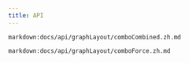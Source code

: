 ```yaml
---
title: API
---
```


`markdown:docs/api/graphLayout/comboCombined.zh.md`

`markdown:docs/api/graphLayout/comboForce.zh.md`

